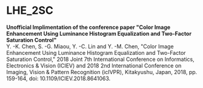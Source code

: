 # LHE_2SC
**Unofficial Implimentation of the conference paper "Color Image Enhancement Using Luminance Histogram Equalization and Two-Factor Saturation Control"**  
Y. -K. Chen, S. -G. Miaou, Y. -C. Lin and Y. -M. Chen, "Color Image Enhancement Using Luminance Histogram Equalization and Two-Factor Saturation Control," 2018 Joint 7th International Conference on Informatics, Electronics & Vision (ICIEV) and 2018 2nd International Conference on Imaging, Vision & Pattern Recognition (icIVPR), Kitakyushu, Japan, 2018, pp. 159-164, doi: 10.1109/ICIEV.2018.8641063.
